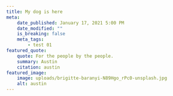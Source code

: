 ```yaml
---
title: My dog is here
meta:
    date_published: January 17, 2021 5:00 PM
    date_modified: ""
    is_breaking: false
    meta_tags:
        - test 01
featured_quote:
    quote: For the people by the people.
    summary: Austin
    citation: austin
featured_image:
    image: uploads/brigitte-baranyi-N89Hgo_rPc0-unsplash.jpg
    alt: austin
---
```

